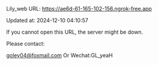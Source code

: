 Lily_web URL: https://ae6d-61-165-102-156.ngrok-free.app

Updated at: 2024-12-10 04:10:57

If you cannot open this URL, the server might be down.

Please contact: 

goley04@foxmail.com Or Wechat:GL_yeaH